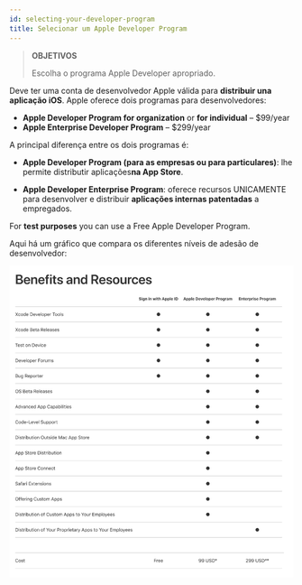 ```yaml
---
id: selecting-your-developer-program
title: Selecionar um Apple Developer Program
---
```


> **OBJETIVOS**
> 
> Escolha o programa Apple Developer apropriado.

Deve ter uma conta de desenvolvedor Apple válida para **distribuir una aplicação iOS**. Apple oferece dois programas para desenvolvedores:

* **Apple Developer Program for organization** or **for individual** – $99/year
* **Apple Enterprise Developer Program** – $299/year

A principal diferença entre os dois programas é:

* **Apple Developer Program (para as empresas ou para particulares)**: lhe permite distributir aplicações**na App Store**.

* **Apple Developer Enterprise Program**: oferece recursos UNICAMENTE para desenvolver e distribuir **aplicações internas patentadas** a empregados.

For **test purposes** you can use a Free Apple Developer Program.

Aqui há um gráfico que compara os diferentes níveis de adesão de desenvolvedor:

![Developer membership levels](img/FreeTestingAppleDeveloperAccount.png)